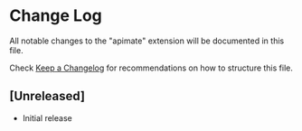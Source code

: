 # Change Log

All notable changes to the "apimate" extension will be documented in this file.

Check [Keep a Changelog](http://keepachangelog.com/) for recommendations on how to structure this file.

## [Unreleased]

- Initial release